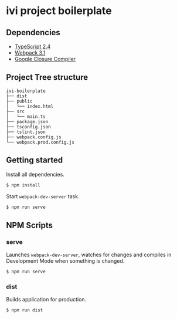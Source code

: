 # ivi project boilerplate

## Dependencies

- [TypeScript 2.4](https://www.typescriptlang.org)
- [Webpack 3.1](https://webpack.js.org)
- [Google Closure Compiler](https://github.com/google/closure-compiler/)

## Project Tree structure

```
ivi-boilerplate
├── dist
├── public
│   └── index.html
├── src
│   └── main.ts
├── package.json
├── tsconfig.json
├── tslint.json
├── webpack.config.js
└── webpack.prod.config.js
```

## Getting started

Install all dependencies.

```sh
$ npm install
```

Start `webpack-dev-server` task.

```sh
$ npm run serve
```

## NPM Scripts

### serve

Launches `webpack-dev-server`, watches for changes and compiles in Development Mode when something is changed.

```sh
$ npm run serve
```

### dist

Builds application for production.

```sh
$ npm run dist
```
